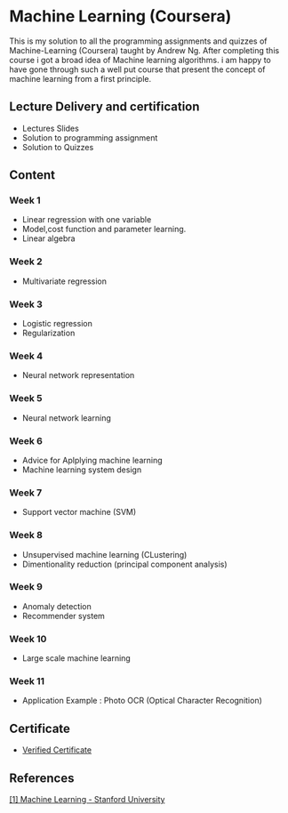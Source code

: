 
# Machine Learning (Coursera)
This is my solution to all the programming assignments and quizzes of Machine-Learning (Coursera) taught by Andrew Ng. After completing this course i got a broad idea of Machine learning algorithms. i am happy to have gone through such a well put course that present the concept of machine learning from a first principle.

## Lecture Delivery and certification
* Lectures Slides
* Solution to programming assignment
* Solution to Quizzes
## Content
### Week 1
* Linear regression with one variable
* Model,cost function and parameter learning.
* Linear algebra
### Week 2
* Multivariate regression
### Week 3
* Logistic regression
* Regularization
### Week 4
* Neural network representation
### Week 5
* Neural network learning
### Week 6
* Advice for Aplplying machine learning
* Machine learning system design
### Week 7
* Support vector machine (SVM)
### Week 8
* Unsupervised machine learning (CLustering)
* Dimentionality reduction (principal component analysis)
### Week 9
* Anomaly detection
* Recommender system
### Week 10
* Large scale machine learning
### Week 11
* Application Example : Photo OCR (Optical Character Recognition)
## Certificate
* [Verified Certificate]( https://www.coursera.org/account/accomplishments/certificate/QN4XHUZBRJYW)

## References
[[1] Machine Learning - Stanford University](https://www.coursera.org/learn/machine-learning)
